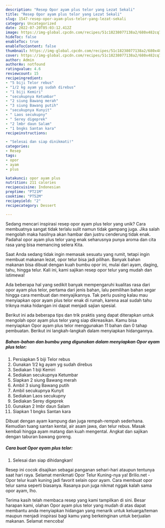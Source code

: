 ```yaml
---
description: "Resep Opor ayam plus telor yang Lezat Sekali"
title: "Resep Opor ayam plus telor yang Lezat Sekali"
slug: 1547-resep-opor-ayam-plus-telor-yang-lezat-sekali
category: Uncategorized
date: 2022-07-20T05:03:12.412Z
image: https://img-global.cpcdn.com/recipes/51c18238077138a2/680x482cq70/opor-ayam-plus-telor-foto-resep-utama.jpg
hideToc: false
enableToc: true
enableTocContent: false
thumbnail: https://img-global.cpcdn.com/recipes/51c18238077138a2/680x482cq70/opor-ayam-plus-telor-foto-resep-utama.jpg
cover: https://img-global.cpcdn.com/recipes/51c18238077138a2/680x482cq70/opor-ayam-plus-telor-foto-resep-utama.jpg
author: Admin
authorAv: notfound
ratingvalue: 4.6
reviewcount: 15
recipeingredient:
- "5 biji Telor rebus"
- "1/2 kg ayam yg sudah direbus"
- "1 biji Kemiri"
- "secukupnya Ketumbar"
- "2 siung Bawang merah"
- "3 siung Bawang putih"
- "secukupnya Kunyit"
- " Laos secukupny"
- " Serey digeprek"
- "2 lmbr daun Salam"
- "1 bngks Santan kara"
recipeinstructions:

- "Selesai dan siap dinikmati!"
categories:
- Resep
tags:
- opor
- ayam
- plus

katakunci: opor ayam plus 
nutrition: 211 calories
recipecuisine: Indonesian
preptime: "PT21M"
cooktime: "PT52M"
recipeyield: "2"
recipecategory: Dessert

---
```





Sedang mencari inspirasi resep opor ayam plus telor yang unik? Cara membuatnya sangat tidak terlalu sulit namun tidak gampang juga. Jika salah mengolah maka hasilnya akan hambar dan justru cenderung tidak enak. Padahal opor ayam plus telor yang enak seharusnya punya aroma dan cita rasa yang bisa memancing selera Kita.





Saat Anda sedang tidak ingin memasak sesuatu yang rumit, tetapi ingin membuat makanan lezat, opor telur bisa jadi pilihan. Banyak bahan makanan bisa dibuat dengan kuah bumbu opor ini, mulai dari ayam, daging, tahu, hingga telur. Kali ini, kami sajikan resep opor telur yang mudah dan istimewa!

Ada beberapa hal yang sedikit banyak mempengaruhi kualitas rasa dari opor ayam plus telor, pertama dari jenis bahan, lalu pemilihan bahan segar hingga cara membuat dan menyajikannya. Tak perlu pusing kalau mau menyiapkan opor ayam plus telor enak di rumah, karena asal sudah tahu triknya maka hidangan ini dapat menjadi sajian spesial.






Berikut ini ada beberapa tips dan trik praktis yang dapat diterapkan untuk mengolah opor ayam plus telor yang siap dikreasikan. Kamu bisa menyiapkan Opor ayam plus telor menggunakan 11 bahan dan 0 tahap pembuatan. Berikut ini langkah-langkah dalam menyiapkan hidangannya.

<!--inarticleads1-->

##### Bahan-bahan dan bumbu yang digunakan dalam menyiapkan Opor ayam plus telor:

1. Persiapkan 5 biji Telor rebus
1. Gunakan 1/2 kg ayam yg sudah direbus
1. Sediakan 1 biji Kemiri
1. Sediakan secukupnya Ketumbar
1. Siapkan 2 siung Bawang merah
1. Ambil 3 siung Bawang putih
1. Ambil secukupnya Kunyit
1. Sediakan  Laos secukupny
1. Sediakan  Serey digeprek
1. Gunakan 2 lmbr daun Salam
1. Siapkan 1 bngks Santan kara


Dibuat dengan ayam kampung dan juga rempah-rempah sederhana. Kemudian tuang santan kental, air asam jawa, dan telur rebus. Masak kembali hingga ayam matang dan kuah mengental. Angkat dan sajikan dengan taburan bawang goreng. 

<!--inarticleads2-->

##### Cara buat Opor ayam plus telor:


1. Selesai dan siap dihidangkan!

Resep ini cocok disajikan sebagai panganan sehari-hari ataupun tentunya saat hari raya. Selamat menikmati Opor Telur Kuning-nya ya! Brilio.net - Opor telur kuah kuning jadi favorit selain opor ayam. Cara membuat opor telur sama seperti biasanya. Rasanya pun juga nikmat nggak kalah sama opor ayam, lho. 

Terima kasih telah membaca resep yang kami tampilkan di sini. Besar harapan kami, olahan Opor ayam plus telor yang mudah di atas dapat membantu anda menyiapkan hidangan yang menarik untuk keluarga/teman maupun menjadi inspirasi bagi kamu yang berkeinginan untuk berjualan makanan. Selamat mencoba!
